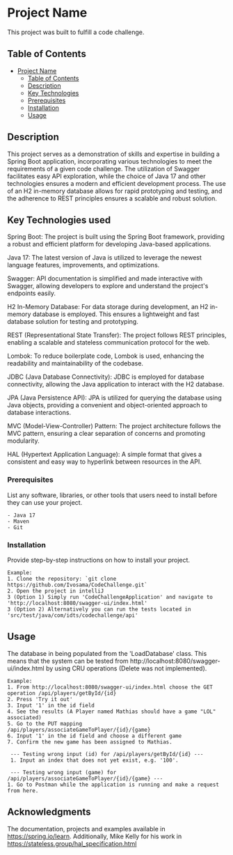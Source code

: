 # Project Name

This project was built to fulfill a code challenge.

## Table of Contents
- [Project Name](#project-name)
    - [Table of Contents](#table-of-contents)
    - [Description](#description)
    - [Key Technologies](#key-technologies-used)
    - [Prerequisites](#prerequisites)
    - [Installation](#installation)
    - [Usage](#usage)

## Description

This project serves as a demonstration of skills and expertise in building a Spring Boot application, 
incorporating various technologies to meet the requirements of a given code challenge. 
The utilization of Swagger facilitates easy API exploration, while the choice of Java 17 and other technologies 
ensures a modern and efficient development process. The use of an H2 in-memory database allows for rapid prototyping
and testing, and the adherence to REST principles ensures a scalable and robust solution.

## Key Technologies used

Spring Boot: The project is built using the Spring Boot framework, providing a robust and efficient platform for developing Java-based applications.

Java 17: The latest version of Java is utilized to leverage the newest language features, improvements, and optimizations.

Swagger: API documentation is simplified and made interactive with Swagger, allowing developers to explore and understand the project's endpoints easily.

H2 In-Memory Database: For data storage during development, an H2 in-memory database is employed. This ensures a lightweight and fast database solution for testing and prototyping.

REST (Representational State Transfer): The project follows REST principles, enabling a scalable and stateless communication protocol for the web.

Lombok: To reduce boilerplate code, Lombok is used, enhancing the readability and maintainability of the codebase.

JDBC (Java Database Connectivity): JDBC is employed for database connectivity, allowing the Java application to interact with the H2 database.

JPA (Java Persistence API): JPA is utilized for querying the database using Java objects, providing a convenient and object-oriented approach to database interactions.

MVC (Model-View-Controller) Pattern: The project architecture follows the MVC pattern, ensuring a clear separation of concerns and promoting modularity.

HAL (Hypertext Application Language): A simple format that gives a consistent and easy way to hyperlink between resources in the API.

### Prerequisites

List any software, libraries, or other tools that users need to install before they can use your project.

```
- Java 17
- Maven
- Git
```

### Installation

Provide step-by-step instructions on how to install your project.

```
Example:
1. Clone the repository: `git clone https://github.com/Ivosama/CodeChallenge.git`
2. Open the project in intelliJ
3 (Option 1) Simply run 'CodeChallengeApplication' and navigate to 'http://localhost:8080/swagger-ui/index.html'
3 (Option 2) Alternatively you can run the tests located in 'src/test/java/com/idts/codechallenge/api'
```

## Usage

The database in being populated from the 'LoadDatabase' class. This means that the system can be tested from
http://localhost:8080/swagger-ui/index.html by using CRU operations (Delete was not implemented).

```
Example:
1. From http://localhost:8080/swagger-ui/index.html choose the GET operation /api/players/getById/{id} 
2. Press 'Try it out'
3. Input '1' in the id field
4. See the results (A Player named Mathias should have a game "LOL" associated)
5. Go to the PUT mapping /api/players/associateGameToPlayer/{id}/{game}
6. Input '1' in the id field and choose a different game
7. Confirm the new game has been assigned to Mathias.

 --- Testing wrong input (id) for /api/players/getById/{id} ---
 1. Input an index that does not yet exist, e.g. '100'.

 --- Testing wrong input (game) for /api/players/associateGameToPlayer/{id}/{game} ---
1. Go to Postman while the application is running and make a request from here.
```

## Acknowledgments

The documentation, projects and examples available in https://spring.io/learn. Additionally, Mike Kelly for his work in https://stateless.group/hal_specification.html